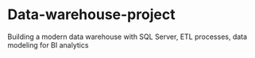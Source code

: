 # Data-warehouse-project
Building a modern data warehouse with SQL Server, ETL processes, data modeling for BI analytics 
